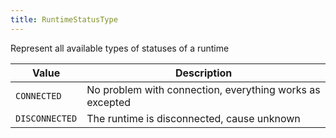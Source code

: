 ```yaml
---
title: RuntimeStatusType
---
```


Represent all available types of statuses of a runtime

| Value | Description |
|-------|-------------|
| `CONNECTED` | No problem with connection, everything works as excepted |
| `DISCONNECTED` | The runtime is disconnected, cause unknown |
